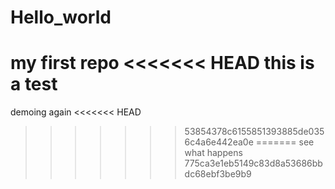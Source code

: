 # Hello_world
my first repo
<<<<<<< HEAD
this is a test
=======
demoing
again
<<<<<<< HEAD
>>>>>>> 53854378c6155851393885de0356c4a6e442ea0e
=======
see what happens
>>>>>>> 775ca3e1eb5149c83d8a53686bbdc68ebf3be9b9
